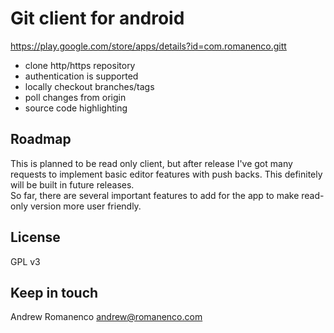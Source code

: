 Git client for android
=============================

https://play.google.com/store/apps/details?id=com.romanenco.gitt


- clone http/https repository
- authentication is supported
- locally checkout branches/tags
- poll changes from origin
- source code highlighting

Roadmap
-------

This is planned to be read only client, but after release I've got many requests to implement basic editor features with push backs. This definitely will be built in future releases.  
So far, there are  several important features to add for the app to make read-only version more user friendly.

License
-------

GPL v3

Keep in touch
-------------

Andrew Romanenco
andrew@romanenco.com
